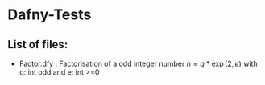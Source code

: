 # Dafny-Tests
## List of files:

* Factor.dfy : Factorisation of a odd integer number $n = q * \exp(2, e)$ with q: int odd and e: int >=0 
